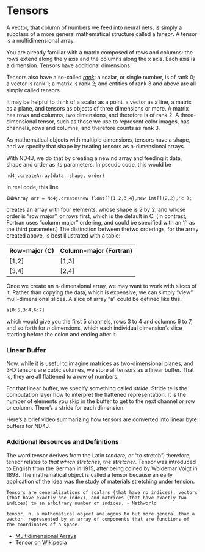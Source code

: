 # Tensors

A vector, that column of numbers we feed into neural nets, is simply a subclass of a more general mathematical structure called a _tensor_. A tensor is a multidimensional array.

You are already familiar with a matrix composed of rows and columns: the rows extend along the y axis and the columns along the x axis. Each axis is a dimension. Tensors have additional dimensions.

Tensors also have a so-called [_rank_](http://mathworld.wolfram.com/TensorRank.html): a scalar, or single number, is of rank 0; a vector is rank 1; a matrix is rank 2; and entities of rank 3 and above are all simply called tensors.

It may be helpful to think of a scalar as a point, a vector as a line, a matrix as a plane, and tensors as objects of three dimensions or more. A matrix has rows and columns, two dimensions, and therefore is of rank 2. A three-dimensional tensor, such as those we use to represent color images, has channels, rows and columns, and therefore counts as rank 3.

As mathematical objects with multiple dimensions, tensors have a shape, and we specify that shape by treating tensors as n-dimensional arrays.

With ND4J, we do that by creating a new nd array and feeding it data, shape and order as its parameters. In pseudo code, this would be

```text
nd4j.createArray(data, shape, order)
```

In real code, this line

```text
INDArray arr = Nd4j.create(new float[]{1,2,3,4},new int[]{2,2},'c');
```

creates an array with four elements, whose shape is 2 by 2, and whose order is “row major”, or rows first, which is the default in C. \(In contrast, Fortran uses “column major” ordering, and could be specified with an ‘f’ as the third parameter.\) The distinction between thetwo orderings, for the array created above, is best illustrated with a table:

| Row-major \(C\) | Column-major \(Fortran\) |
| :--- | :--- |
| \[1,2\] | \[1,3\] |
| \[3,4\] | \[2,4\] |

Once we create an n-dimensional array, we may want to work with slices of it. Rather than copying the data, which is expensive, we can simply “view” muli-dimensional slices. A slice of array “a” could be defined like this:

```text
a[0:5,3:4,6:7]
```

which would give you the first 5 channels, rows 3 to 4 and columns 6 to 7, and so forth for _n_ dimensions, which each individual dimension’s slice starting before the colon and ending after it.

### Linear Buffer <a id="linear-buffer"></a>

Now, while it is useful to imagine matrices as two-dimensional planes, and 3-D tensors are cubic volumes, we store all tensors as a linear buffer. That is, they are all flattened to a row of numbers.

For that linear buffer, we specify something called _stride_. Stride tells the computation layer how to interpret the flattened representation. It is the number of elements you skip in the buffer to get to the next channel or row or column. There’s a stride for each dimension.

Here’s a brief video summarizing how tensors are converted into linear byte buffers for ND4J.

### Additional Resources and Definitions <a id="additional-resources-and-definitions"></a>

The word tensor derives from the Latin _tendere_, or “to stretch”; therefore, tensor relates to _that which stretches, the stretcher_. Tensor was introduced to English from the German in 1915, after being coined by Woldemar Voigt in 1898. The mathematical object is called a tensor because an early application of the idea was the study of materials stretching under tension.

```text
Tensors are generalizations of scalars (that have no indices), vectors (that have exactly one index), and matrices (that have exactly two indices) to an arbitrary number of indices. - Mathworld

tensor, n. a mathematical object analogous to but more general than a vector, represented by an array of components that are functions of the coordinates of a space.
```

* [Multidimensional Arrays](https://www.mathworks.com/help/matlab/math/multidimensional-arrays.html?requestedDomain=www.mathworks.com)
* [Tensor on Wikipedia](https://en.wikipedia.org/wiki/Tensor)

